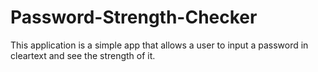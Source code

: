 # Password-Strength-Checker
This application is a simple app that allows a user to input a password in cleartext and see the strength of it.
